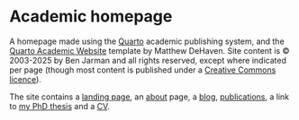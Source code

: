 # Academic homepage

A homepage made using the [Quarto](https://quarto.org) academic publishing system, and the [Quarto Academic Website](https://github.com/matdehaven/quarto-academic-website) template by Matthew DeHaven. Site content is © 2003-2025 by Ben Jarman and all rights reserved, except where indicated per page (though most content is published under a [Creative Commons licence](https://creativecommons.org/licenses/)).

The site contains a [landing page](https://benjarman.uk/), an [about](https://benjarman.uk/about.html) page, a [blog](https://benjarman.uk/blog.html), [publications](https://benjarman.uk/publications.html), a link to [my PhD thesis](https://benjarman.uk/phd_thesis) and a [CV](https://benjarman.uk/_assets/cv.pdf).
